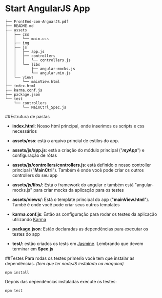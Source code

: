 Start AngularJS App
==================

```
├── FrontEnd-com-AnguarJS.pdf
├── README.md
├── assets
│   ├── css
│   │   └── main.css
│   ├── img
│   ├── js
│   │   ├── app.js
│   │   ├── controllers
│   │   │   └── controllers.js
│   │   └── libs
│   │       ├── angular-mocks.js
│   │       └── angular.min.js
│   └── views
│       └── mainView.html
├── index.html
├── karma.conf.js
├── package.json
└── test
    └── controllers
        └── MainCtrl_Spec.js
```

##Estrutura de pastas

- **index.html**: Nosso html principal, onde inserimos os scripts e css necessários

- **assets/css**: está o arquivo princial de estilos do app.

- **assets/js/app.js**: está a criação do módulo principal ("***myApp***") e configuração de rótas

- **assets/js/controllers/controllers.js**: está definido o nosso controller principal ("**MainCtrl**"). Também é onde você pode criar os outros controllers do seu app

- **assets/js/libs/**: Está o framework do angular e também está "angular-mocks.js" para criar mocks da aplicação para os testes

- **assets/views/**: Está o template principal do app ("**mainView.html**"). També é onde você pode criar seus outros templates

- **karma.conf.js**: Estão as configuração para rodar os testes da aplicação utilizando [Karma](http://karma-runner.github.io/)

- **package.json**: Estão declaradas as dependências para executar os testes do app

- **test/**: estão criados os tests em [Jasmine](http://pivotal.github.io/jasmine/). Lembrando que devem terminar em **Spec.js**

##Testes
Para rodas os testes primerio você tem que instalar as dependências. *(tem que ter nodeJS instalado na maquina)*

```
npm install
```

Depois das dependências instaladas execute os testes:

```
npm test
```











